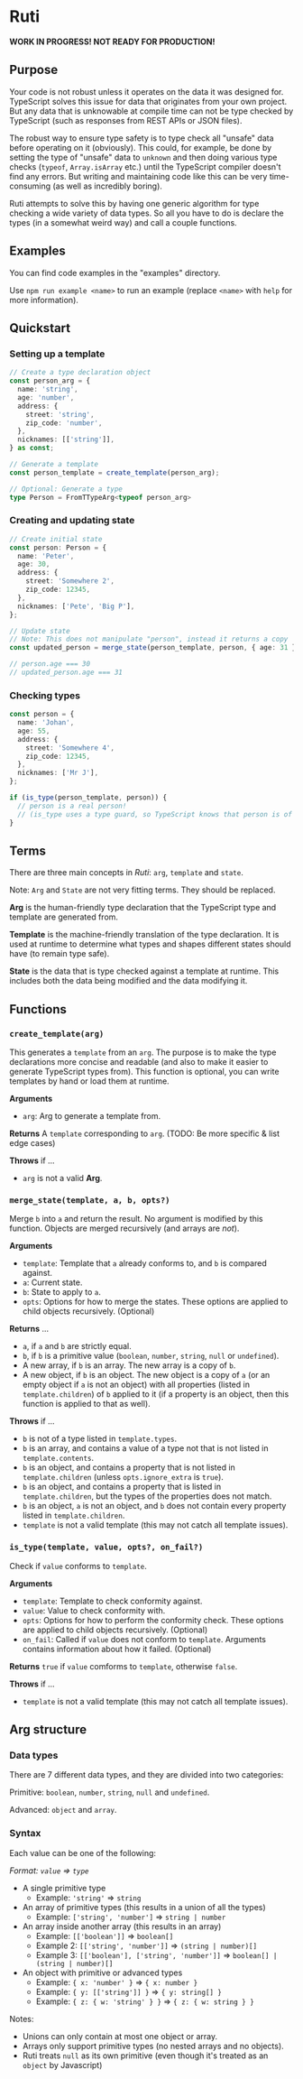 # Ruti

**WORK IN PROGRESS! NOT READY FOR PRODUCTION!**

## Purpose

Your code is not robust unless it operates on the data it was designed for. TypeScript solves this issue for data that originates from your own project. But any data that is unknowable at compile time can not be type checked by TypeScript (such as responses from REST APIs or JSON files).

The robust way to ensure type safety is to type check all "unsafe" data before operating on it (obviously). This could, for example, be done by setting the type of "unsafe" data to ``unknown`` and then doing various type checks (``typeof``, ``Array.isArray`` etc.) until the TypeScript compiler doesn't find any errors. But writing and maintaining code like this can be very time-consuming (as well as incredibly boring).

Ruti attempts to solve this by having one generic algorithm for type checking a wide variety of data types. So all you have to do is declare the types (in a somewhat weird way) and call a couple functions.

## Examples

You can find code examples in the "examples" directory.

Use ``npm run example <name>`` to run an example (replace ``<name>`` with ``help`` for more information).

## Quickstart

### Setting up a template

```ts
// Create a type declaration object
const person_arg = {
  name: 'string',
  age: 'number',
  address: {
    street: 'string',
    zip_code: 'number',
  },
  nicknames: [['string']],
} as const;

// Generate a template
const person_template = create_template(person_arg);

// Optional: Generate a type
type Person = FromTTypeArg<typeof person_arg>
```

### Creating and updating state

```ts
// Create initial state
const person: Person = {
  name: 'Peter',
  age: 30,
  address: {
    street: 'Somewhere 2',
    zip_code: 12345,
  },
  nicknames: ['Pete', 'Big P'],
};

// Update state
// Note: This does not manipulate "person", instead it returns a copy
const updated_person = merge_state(person_template, person, { age: 31 });

// person.age === 30
// updated_person.age === 31
```

### Checking types

```ts
const person = {
  name: 'Johan',
  age: 55,
  address: {
    street: 'Somewhere 4',
    zip_code: 12345,
  },
  nicknames: ['Mr J'],
};

if (is_type(person_template, person)) {
  // person is a real person!
  // (is_type uses a type guard, so TypeScript knows that person is of type Person)
}
```

## Terms

There are three main concepts in *Ruti*: ``arg``, ``template`` and ``state``.

Note: ``Arg`` and ``State`` are not very fitting terms. They should be replaced.

**Arg** is the human-friendly type declaration that the TypeScript type and template are generated from.

**Template** is the machine-friendly translation of the type declaration. It is used at runtime to determine what types and shapes different states should have (to remain type safe).

**State** is the data that is type checked against a template at runtime. This includes both the data being modified and the data modifying it.

## Functions

### ``create_template(arg)``

This generates a ``template`` from an ``arg``. The purpose is to make the type declarations more concise and readable (and also to make it easier to generate TypeScript types from). This function is optional, you can write templates by hand or load them at runtime.

**Arguments**

* ``arg``: Arg to generate a template from.

**Returns** A ``template`` corresponding to ``arg``. (TODO: Be more specific & list edge cases)

**Throws** if ...

* ``arg`` is not a valid **Arg**.

### ``merge_state(template, a, b, opts?)``

Merge ``b`` into ``a`` and return the result. No argument is modified by this function. Objects are merged recursively (and arrays are *not*).

**Arguments**

* ``template``: Template that ``a`` already conforms to, and ``b`` is compared against.
* ``a``: Current state.
* ``b``: State to apply to ``a``.
* ``opts``: Options for how to merge the states. These options are applied to child objects recursively. (Optional)

**Returns** ...

* ``a``, if ``a`` and ``b`` are strictly equal.
* ``b``, if ``b`` is a primitive value (``boolean``, ``number``, ``string``, ``null`` or ``undefined``).
* A new array, if ``b`` is an array. The new array is a copy of ``b``.
* A new object, if ``b`` is an object. The new object is a copy of ``a`` (or an empty object if ``a`` is not an object) with all properties (listed in ``template.children``) of ``b`` applied to it (if a property is an object, then this function is applied to that as well).

**Throws** if ...

* ``b`` is not of a type listed in ``template.types``.
* ``b`` is an array, and contains a value of a type not that is not listed in ``template.contents``.
* ``b`` is an object, and contains a property that is not listed in ``template.children`` (unless ``opts.ignore_extra`` is ``true``).
* ``b`` is an object, and contains a property that is listed in ``template.children``, but the types of the properties does not match.
* ``b`` is an object, ``a`` is not an object, and ``b`` does not contain every property listed in ``template.children``.
* ``template`` is not a valid template (this may not catch all template issues).

### ``is_type(template, value, opts?, on_fail?)``

Check if ``value`` conforms to ``template``.

**Arguments**

* ``template``: Template to check conformity against.
* ``value``: Value to check conformity with.
* ``opts``: Options for how to perform the conformity check. These options are applied to child objects recursively. (Optional)
* ``on_fail``: Called if ``value`` does not conform to ``template``. Arguments contains information about how it failed. (Optional)

**Returns** ``true`` if  ``value`` comforms to ``template``, otherwise ``false``.

**Throws** if ...

* ``template`` is not a valid template (this may not catch all template issues).

## Arg structure

### Data types

There are 7 different data types, and they are divided into two categories:

Primitive: ``boolean``, ``number``, ``string``, ``null`` and ``undefined``.

Advanced: ``object`` and ``array``.

### Syntax

Each value can be one of the following:

*Format: ``value`` => ``type``*

* A single primitive type
  - Example: ``'string'`` => ``string``
* An array of primitive types (this results in a union of all the types)
  - Example: ``['string', 'number']`` => ``string | number``
* An array inside another array (this results in an array)
  - Example: ``[['boolean']]`` => ``boolean[]``
  - Example 2: ``[['string', 'number']]`` => ``(string | number)[]``
  - Example 3: ``[['boolean'], ['string', 'number']]`` => ``boolean[] | (string | number)[]``
* An object with primitive or advanced types
  - Example: ``{ x: 'number' }`` => ``{ x: number }``
  - Example: ``{ y: [['string']] }`` => ``{ y: string[] }``
  - Example: ``{ z: { w: 'string' } }`` => ``{ z: { w: string } }``

Notes:
* Unions can only contain at most one object or array.
* Arrays only support primitive types (no nested arrays and no objects).
* Ruti treats ``null`` as its own primitive (even though it's treated as an ``object`` by Javascript)
